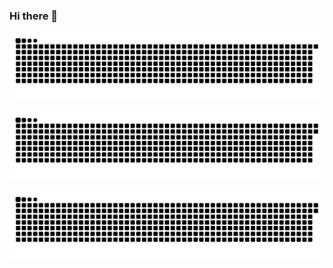 ### Hi there 👋
<picture>
  <source media="(prefers-color-scheme: dark)" srcset="https://github.com/uasuas/uasuas/blob/main/github-user-contribution.dark.svg">
  <source media="(prefers-color-scheme: light)" srcset="https://github.com/uasuas/uasuas/blob/main/github-user-contribution.svg">
  <img alt="github contribution grid snake animation" src="https://raw.githubusercontent.com/uasuas/uasuas/main/img/snake.svg">
</picture>

![snake](https://github.com/uasuas/uasuas/blob/main/github-user-contribution.svg)

![snake](https://github.com/uasuas/uasuas/blob/main/github-user-contribution.dark.svg)
<!--
**uasuas/uasuas** is a ✨ _special_ ✨ repository because its `README.md` (this file) appears on your GitHub profile.

Here are some ideas to get you started:

- 🔭 I’m currently working on ...
- 🌱 I’m currently learning ...
- 👯 I’m looking to collaborate on ...
- 🤔 I’m looking for help with ...
- 💬 Ask me about ...
- 📫 How to reach me: ...
- 😄 Pronouns: ...
- ⚡ Fun fact: ...
-->
